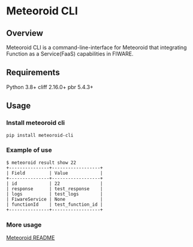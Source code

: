 # Meteoroid CLI

## Overview
Meteoroid CLI is a command-line-interface for Meteoroid that
integrating Function as a Service(FaaS) capabilities in FIWARE.

## Requirements
Python 3.8+
cliff  2.16.0+
pbr    5.4.3+


## Usage

### Install meteoroid cli

```
pip install meteoroid-cli
```

### Example of use

```
$ meteoroid result show 22
+---------------+------------------+
| Field         | Value            |
+---------------+------------------+
| id            | 22               |
| response      | test_response    |
| logs          | test_logs        |
| FiwareService | None             |
| functionId    | test_function_id |
+---------------+------------------+
```

### More usage

[Meteoroid README](https://github.com/OkinawaOpenLaboratory/fiware-meteoroid/blob/master/README.md)
